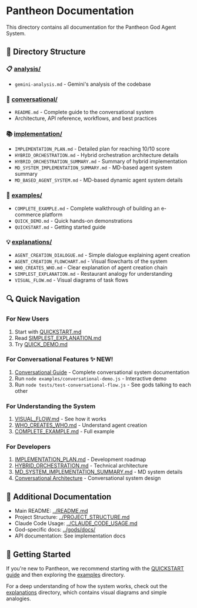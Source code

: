 # Pantheon Documentation

This directory contains all documentation for the Pantheon God Agent System.

## 📁 Directory Structure

### 📋 [analysis/](analysis/)
- `gemini-analysis.md` - Gemini's analysis of the codebase

### 💬 [conversational/](conversational/)
- `README.md` - Complete guide to the conversational system
- Architecture, API reference, workflows, and best practices

### 📚 [implementation/](implementation/)
- `IMPLEMENTATION_PLAN.md` - Detailed plan for reaching 10/10 score
- `HYBRID_ORCHESTRATION.md` - Hybrid orchestration architecture details
- `HYBRID_ORCHESTRATION_SUMMARY.md` - Summary of hybrid implementation
- `MD_SYSTEM_IMPLEMENTATION_SUMMARY.md` - MD-based agent system summary
- `MD_BASED_AGENT_SYSTEM.md` - MD-based dynamic agent system details

### 🎯 [examples/](examples/)
- `COMPLETE_EXAMPLE.md` - Complete walkthrough of building an e-commerce platform
- `QUICK_DEMO.md` - Quick hands-on demonstrations
- `QUICKSTART.md` - Getting started guide

### 💡 [explanations/](explanations/)
- `AGENT_CREATION_DIALOGUE.md` - Simple dialogue explaining agent creation
- `AGENT_CREATION_FLOWCHART.md` - Visual flowcharts of the system
- `WHO_CREATES_WHO.md` - Clear explanation of agent creation chain
- `SIMPLEST_EXPLANATION.md` - Restaurant analogy for understanding
- `VISUAL_FLOW.md` - Visual diagrams of task flows

## 🔍 Quick Navigation

### For New Users
1. Start with [QUICKSTART.md](examples/QUICKSTART.md)
2. Read [SIMPLEST_EXPLANATION.md](explanations/SIMPLEST_EXPLANATION.md)
3. Try [QUICK_DEMO.md](examples/QUICK_DEMO.md)

### For Conversational Features ✨ NEW!
1. [Conversational Guide](conversational/README.md) - Complete conversational system documentation
2. Run `node examples/conversational-demo.js` - Interactive demo
3. Run `node tests/test-conversational-flow.js` - See gods talking to each other

### For Understanding the System
1. [VISUAL_FLOW.md](explanations/VISUAL_FLOW.md) - See how it works
2. [WHO_CREATES_WHO.md](explanations/WHO_CREATES_WHO.md) - Understand agent creation
3. [COMPLETE_EXAMPLE.md](examples/COMPLETE_EXAMPLE.md) - Full example

### For Developers
1. [IMPLEMENTATION_PLAN.md](implementation/IMPLEMENTATION_PLAN.md) - Development roadmap
2. [HYBRID_ORCHESTRATION.md](implementation/HYBRID_ORCHESTRATION.md) - Technical architecture
3. [MD_SYSTEM_IMPLEMENTATION_SUMMARY.md](implementation/MD_SYSTEM_IMPLEMENTATION_SUMMARY.md) - MD system details
4. [Conversational Architecture](conversational/README.md#architecture) - Conversational system design

## 📖 Additional Documentation

- Main README: [../README.md](../README.md)
- Project Structure: [../PROJECT_STRUCTURE.md](../PROJECT_STRUCTURE.md)
- Claude Code Usage: [../CLAUDE_CODE_USAGE.md](../CLAUDE_CODE_USAGE.md)
- God-specific docs: [../gods/docs/](../gods/docs/)
- API documentation: See implementation docs

## 🚀 Getting Started

If you're new to Pantheon, we recommend starting with the [QUICKSTART guide](examples/QUICKSTART.md) and then exploring the [examples](examples/) directory.

For a deep understanding of how the system works, check out the [explanations](explanations/) directory, which contains visual diagrams and simple analogies.